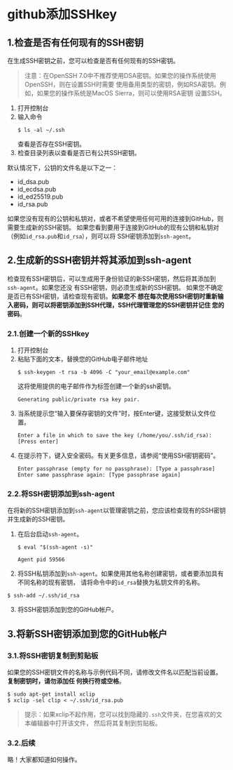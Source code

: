 github添加SSHkey
==============================================================================
## 1.检查是否有任何现有的SSH密钥
在生成SSH密钥之前，您可以检查是否有任何现有的SSH密钥。
> 注意：在OpenSSH 7.0中不推荐使用DSA密钥。如果您的操作系统使用OpenSSH，则在设置SSH时需要
> 使用备用类型的密钥，例如RSA密钥。例如，如果您的操作系统是MacOS Sierra，则可以使用RSA密钥
> 设置SSH。

1. 打开控制台
2. 输入命令
    ```shell
    $ ls -al ~/.ssh
    ```
    查看是否存在SSH密钥。
3. 检查目录列表以查看是否已有公共SSH密钥。

默认情况下，公钥的文件名是以下之一：
+ id_dsa.pub
+ id_ecdsa.pub
+ id_ed25519.pub
+ id_rsa.pub

如果您没有现有的公钥和私钥对，或者不希望使用任何可用的连接到GitHub，则需要生成新的SSH密钥。
如果您看到要用于连接到GitHub的现有公钥和私钥对（例如`id_rsa.pub`和`id_rsa`），则可以将
SSH密钥添加到`ssh-agent`。

## 2.生成新的SSH密钥并将其添加到ssh-agent
检查现有SSH密钥后，可以生成用于身份验证的新SSH密钥，然后将其添加到`ssh-agent`。如果您还没
有SSH密钥，则必须生成新的SSH密钥。 如果您不确定是否已有SSH密钥，请检查现有密钥。**如果您不
想在每次使用SSH密钥时重新输入密码，则可以将密钥添加到SSH代理，SSH代理管理您的SSH密钥并记住
您的密码**。

### 2.1.创建一个新的SSHkey
1. 打开控制台
2. 粘贴下面的文本，替换您的GitHub电子邮件地址
    ```shell
    $ ssh-keygen -t rsa -b 4096 -C "your_email@example.com"
    ```
    这将使用提供的电子邮件作为标签创建一个新的ssh密钥。 
    ```
    Generating public/private rsa key pair.
    ```
3. 当系统提示您“输入要保存密钥的文件”时，按Enter键，这接受默认文件位置。 
    ```
    Enter a file in which to save the key (/home/you/.ssh/id_rsa): [Press enter]
    ```
4. 在提示符下，键入安全密码。有关更多信息，请参阅“使用SSH密钥密码”。
    ```
    Enter passphrase (empty for no passphrase): [Type a passphrase]
    Enter same passphrase again: [Type passphrase again]
    ```

### 2.2.将SSH密钥添加到ssh-agent
在将新的SSH密钥添加到`ssh-agent`以管理密钥之前，您应该检查现有的SSH密钥并生成新的SSH密钥。 
1. 在后台启动`ssh-agent`。
    ```shell 
    $ eval "$(ssh-agent -s)"
    ```
    ```
    Agent pid 59566
    ```
2. 将SSH私钥添加到`ssh-agent`。如果使用其他名称创建密钥，或者要添加具有不同名称的现有密钥，
请将命令中的`id_rsa`替换为私钥文件的名称。
```shell
$ ssh-add ~/.ssh/id_rsa
```
3. 将SSH密钥添加到您的GitHub帐户。

## 3.将新SSH密钥添加到您的GitHub帐户

### 3.1.将SSH密钥复制到剪贴板
如果您的SSH密钥文件的名称与示例代码不同，请修改文件名以匹配当前设置。**复制密钥时，请勿添加任
何换行符或空格**。
```shell
$ sudo apt-get install xclip
$ xclip -sel clip < ~/.ssh/id_rsa.pub
```
> 提示：如果xclip不起作用，您可以找到隐藏的`.ssh`文件夹，在您喜欢的文本编辑器中打开该文件，
> 然后将其复制到剪贴板。 

### 3.2.后续
略！大家都知道如何操作。


